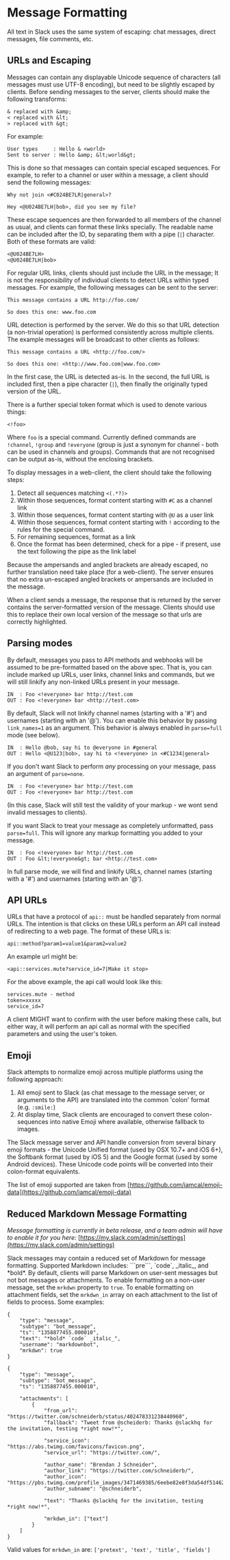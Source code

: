 # Message Formatting

All text in Slack uses the same system of escaping: chat messages, direct messages, file comments, etc.


## URLs and Escaping

Messages can contain any displayable Unicode sequence of characters (all messages must use UTF-8 encoding), 
but need to be slightly escaped by clients. Before sending messages to the server, clients should make the
following transforms:

    & replaced with &amp;
    < replaced with &lt;
    > replaced with &gt;

For example:

    User types     : Hello & <world>
    Sent to server : Hello &amp; &lt;world&gt;

This is done so that messages can contain special escaped sequences. For example, to refer to a channel or
user within a message, a client should send the following messages:

    Why not join <#C024BE7LR|general>?

    Hey <@U024BE7LH|bob>, did you see my file?

These escape sequences are then forwarded to all members of the channel as usual, and clients can format
these links specially. The readable name can be included after the ID, by separating them with a pipe (`|`) 
character. Both of these formats are valid:

    <@U024BE7LH>
    <@U024BE7LH|bob>

For regular URL links, clients should just include the URL in the message; It is not the responsibility of 
individual clients to detect URLs within typed messages. For example, the following messages can be sent 
to the server:

    This message contains a URL http://foo.com/

    So does this one: www.foo.com

URL detection is performed by the server. We do this so that URL detection (a non-trivial operation) is
performed consistently across multiple clients. The example messages will be broadcast to other clients 
as follows:

    This message contains a URL <http://foo.com/>

    So does this one: <http://www.foo.com|www.foo.com>

In the first case, the URL is detected as-is. In the second, the full URL is included first, then a pipe 
character (`|`), then finally the originally typed version of the URL.

There is a further special token format which is used to denote various things:

    <!foo>

Where `foo` is a special command. Currently defined commands are `!channel`, `!group` and `!everyone`
(group is just a synonym for channel - both can be used in channels and groups).
Commands that are not recognised can be output as-is, without the enclosing brackets.

To display messages in a web-client, the client should take the following steps:

1.  Detect all sequences matching `<(.*?)>`
2.  Within those sequences, format content starting with `#C` as a channel link
3.  Within those sequences, format content starting with `@U` as a user link
4.  Within those sequences, format content starting with `!` according to the rules for the special command.
5.  For remaining sequences, format as a link
6.  Once the format has been determined, check for a pipe - if present, use the text following the pipe as the link label

Because the ampersands and angled brackets are already escaped, no further translation need take place 
(for a web-client). The server ensures that no extra un-escaped angled brackets or ampersands are 
included in the message.

When a client sends a message, the response that is returned by the server contains the server-formatted
version of the message. Clients should use this to replace their own local version of the message so that
urls are correctly highlighted.


## Parsing modes

By default, messages you pass to API methods and webhooks will be assumed to be pre-formatted based on
the above spec. That is, you can include marked up URLs, user links, channel links and commands, but 
we will still linkify any non-linked URLs present in your message.

    IN  : Foo <!everyone> bar http://test.com
    OUT : Foo <!everyone> bar <http://test.com>

By default, Slack will not linkify channel names (starting with a '#') and usernames (starting with
an '@'). You can enable this behavior by passing `link_names=1` as an argument. This behavior is always 
enabled in `parse=full` mode (see below).

    IN  : Hello @bob, say hi to @everyone in #general
    OUT : Hello <@U123|bob>, say hi to <!everyone> in <#C1234|general>

If you don't want Slack to perform _any_ processing on your message, pass an argument of `parse=none`.

    IN  : Foo <!everyone> bar http://test.com
    OUT : Foo <!everyone> bar http://test.com

(In this case, Slack will still test the validity of your markup - we wont send invalid messages to clients).

If you want Slack to treat your message as completely unformatted, pass `parse=full`. This will ignore 
any markup formatting you added to your message.

    IN  : Foo <!everyone> bar http://test.com
    OUT : Foo &lt;!everyone&gt; bar <http://test.com>

In full parse mode, we will find and linkify URLs, channel names (starting with a '#') and usernames (starting 
with an '@').


## API URLs

URLs that have a protocol of `api::` must be handled separately from normal URLs. The intention is that clicks
on these URLs perform an API call instead of redirecting to a web page. The format of these URLs is:

    api::method?param1=value1&param2=value2

An example url might be:

    <api::services.mute?service_id=7|Make it stop>

For the above example, the api call
would look like this:

    services.mute - method
    token=xxxxx
    service_id=7

A client MIGHT want to confirm with the user before making these calls, but either way, it will perform an api call
as normal with the specified parameters and using the user's token.


## Emoji

Slack attempts to normalize emoji across multiple platforms using the following approach:

1. All emoji sent to Slack (as chat message to the message server, or arguments to the API) are translated into
   the common 'colon' format (e.g. `:smile:`)
2. At display time, Slack clients are encouraged to convert these colon-sequences into native Emoji where available,
   otherwise fallback to images.

The Slack message server and API handle conversion from several binary emoji formats - the Unicode Unified format
(used by OSX 10.7+ and iOS 6+), the Softbank format (used by iOS 5) and the Google format (used by some Android
devices). These Unicode code points will be converted into their colon-format equivalents.

The list of emoji supported are taken from [https://github.com/iamcal/emoji-data](https://github.com/iamcal/emoji-data)


## Reduced Markdown Message Formatting

*Message formatting is currently in beta release, and a team admin will have to enable it for you here:* [https://my.slack.com/admin/settings](https://my.slack.com/admin/settings)

Slack messages may contain a reduced set of Markdown for message formatting. Supported Markdown includes: \`\`\`pre\`\`\`, \`code\`, \_italic\_, and \*bold\*. By default, clients will parse Markdown on user-sent messages but not bot messages or attachments. To enable formatting on a non-user message, set the `mrkdwn` property to `true`. To enable formatting on attachment fields, set the `mrkdwn_in` array on each attachment to the list of fields to process. Some examples:

    {
        "type": "message",
        "subtype": "bot_message",
        "ts": "1358877455.000010",
        "text": "*bold* `code` _italic_",
        "username": "markdownbot",
        "mrkdwn": true
    }

    {
        "type": "message",
        "subtype": "bot_message",
        "ts": "1358877455.000010",

        "attachments": [
            {
                "from_url": "https://twitter.com/schneiderb/status/402478331238440960",
                "fallback": "Tweet from @scheiderb: Thanks @slackhq for the invitation, testing *right now!*",

                "service_icon": "https://abs.twimg.com/favicons/favicon.png",
                "service_url": "https://twitter.com/",

                "author_name": "Brendan J Schneider",
                "author_link": "https://twitter.com/schneiderb/",
                "author_icon": "https://pbs.twimg.com/profile_images/3471469385/6eebe82e8f3da54df51462cccf6c69bf_bigger.jpeg",
                "author_subname": "@schneiderb",

                "text": "Thanks @slackhq for the invitation, testing *right now!*",

                "mrkdwn_in": ["text"]
            }
        ]
    }

Valid values for `mrkdwn_in` are: `['pretext', 'text', 'title', 'fields']`
